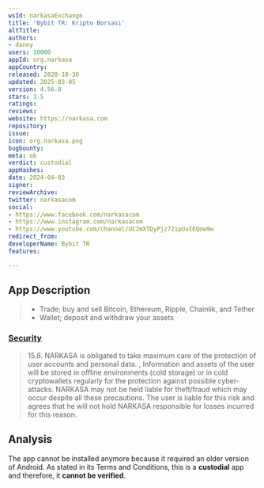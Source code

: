 ```yaml
---
wsId: narkasaExchange
title: 'Bybit TR: Kripto Borsası'
altTitle: 
authors:
- danny
users: 10000
appId: org.narkasa
appCountry: 
released: 2020-10-30
updated: 2025-03-05
version: 4.56.0
stars: 3.5
ratings: 
reviews: 
website: https://narkasa.com
repository: 
issue: 
icon: org.narkasa.png
bugbounty: 
meta: ok
verdict: custodial
appHashes: 
date: 2024-04-03
signer: 
reviewArchive: 
twitter: narkasacom
social:
- https://www.facebook.com/narkasacom
- https://www.instagram.com/narkasacom
- https://www.youtube.com/channel/UCJmXTDyPjz72ipUuIEQow9w
redirect_from: 
developerName: Bybit TR
features: 

---
```


## App Description 

> - Trade; buy and sell Bitcoin, Ethereum, Ripple, Chainlik, and Tether
> - Wallet; deposit and withdraw your assets

### [Security](https://narkasa.zendesk.com/hc/en-us/articles/360017094258) 

> 15.8. NARKASA is obligated to take maximum care of the protection of user accounts and personal data. , Information and assets of the user will be stored in offline environments (cold storage) or in cold cryptowallets regularly for the protection against possible cyber-attacks. NARKASA may not be held liable for theft/fraud which may occur despite all these precautions. The user is liable for this risk and agrees that he will not hold NARKASA responsible for losses incurred for this reason.

## Analysis 

The app cannot be installed anymore because it required an older version of Android. As stated in its Terms and Conditions, this is a **custodial** app and therefore, it **cannot be verified**.